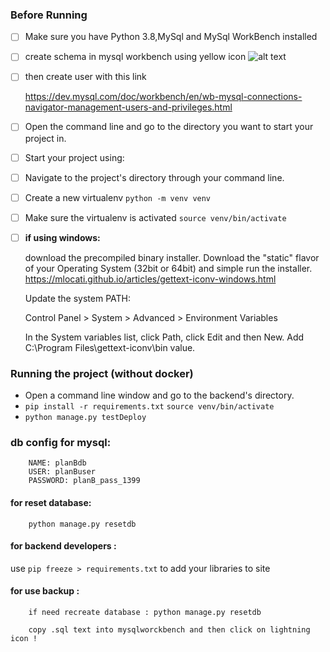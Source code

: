 ### Before Running 

- [ ] Make sure you have Python 3.8,MySql and MySql WorkBench installed
- [ ] create schema in mysql workbench using yellow icon 
![alt text](https://i.stack.imgur.com/fddKr.jpg)
- [ ] then create user with this link 

    https://dev.mysql.com/doc/workbench/en/wb-mysql-connections-navigator-management-users-and-privileges.html
- [ ] Open the command line and go to the directory you want to start your project in.
- [ ] Start your project using:

- [ ] Navigate to the project's directory through your command line.
- [ ] Create a new virtualenv `python -m venv venv`
- [ ] Make sure the virtualenv is activated  `source venv/bin/activate`


- [ ] **if using windows:**

    download the precompiled binary installer. Download the "static" flavor of your Operating System (32bit or 64bit) and simple run the installer.
    https://mlocati.github.io/articles/gettext-iconv-windows.html

    Update the system PATH:

    Control Panel > System > Advanced > Environment Variables

    In the System variables list, click Path, click Edit and then New. Add C:\Program Files\gettext-iconv\bin value.

### Running the project (without docker)
- Open a command line window and go to the backend's directory.
- `pip install -r requirements.txt`
`source venv/bin/activate` 
- `python manage.py testDeploy`

### db config for mysql:
        NAME: planBdb
        USER: planBuser
        PASSWORD: planB_pass_1399
        
#### for reset database:
        python manage.py resetdb

#### for backend developers : 
use `pip freeze > requirements.txt` to add your libraries to site

#### for use backup :
        if need recreate database : python manage.py resetdb
        
        copy .sql text into mysqlworckbench and then click on lightning icon !
        